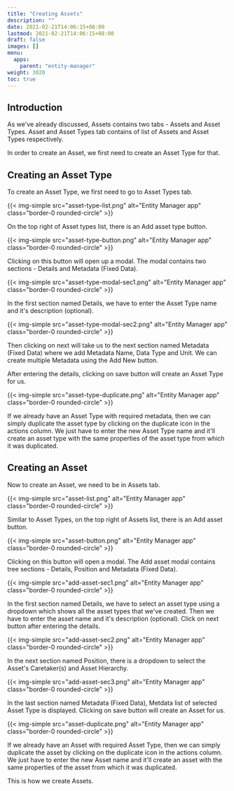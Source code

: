 ```yaml
---
title: "Creating Assets"
description: ""
date: 2021-02-21T14:06:15+08:00
lastmod: 2021-02-21T14:06:15+08:00
draft: false
images: []
menu:
  apps:
    parent: "entity-manager"
weight: 3020
toc: true
---
```


## Introduction

As we've already discussed, Assets contains two tabs - Assets and Asset Types. Asset and Asset Types tab contains of list of Assets and Asset Types respectively.

In order to create an Asset, we first need to create an Asset Type for that.

## Creating an Asset Type

To create an Asset Type, we first need to go to Asset Types tab.

{{< img-simple src="asset-type-list.png" alt="Entity Manager app" class="border-0 rounded-circle" >}}

On the top right of Asset types list, there is an Add asset type button.

{{< img-simple src="asset-type-button.png" alt="Entity Manager app" class="border-0 rounded-circle" >}}

Clicking on this button will open up a modal. The modal contains two sections - Details and Metadata (Fixed Data).

{{< img-simple src="asset-type-modal-sec1.png" alt="Entity Manager app" class="border-0 rounded-circle" >}}

In the first section named Details, we have to enter the Asset Type name and it's description (optional).

{{< img-simple src="asset-type-modal-sec2.png" alt="Entity Manager app" class="border-0 rounded-circle" >}}

Then clicking on next will take us to the next section named Metadata (Fixed Data) where we add Metadata Name, Data Type and Unit. We can create multiple Metadata using the Add New button.

After entering the details, clicking on save button will create an Asset Type for us.

{{< img-simple src="asset-type-duplicate.png" alt="Entity Manager app" class="border-0 rounded-circle" >}}

If we already have an Asset Type with required metadata, then we can simply duplicate the asset type by clicking on the duplicate icon in the actions column. We just have to enter the new Asset Type name and it'll create an asset type with the same properties of the asset type from which it was duplicated.

## Creating an Asset

Now to create an Asset, we need to be in Assets tab.

{{< img-simple src="asset-list.png" alt="Entity Manager app" class="border-0 rounded-circle" >}}

Similar to Asset Types, on the top right of Assets list, there is an Add asset button.

{{< img-simple src="asset-button.png" alt="Entity Manager app" class="border-0 rounded-circle" >}}

Clicking on this button will open a modal. The Add asset modal contains tree sections - Details, Position and Metadata (Fixed Data).

{{< img-simple src="add-asset-sec1.png" alt="Entity Manager app" class="border-0 rounded-circle" >}}

In the first section named Details, we have to select an asset type using a dropdown which shows all the asset types that we've created. Then we have to enter the asset name and it's description (optional). Click on next button after entering the details.

{{< img-simple src="add-asset-sec2.png" alt="Entity Manager app" class="border-0 rounded-circle" >}}

In the next section named Position, there is a dropdown to select the Asset's Caretaker(s) and Asset Hierarchy.

{{< img-simple src="add-asset-sec3.png" alt="Entity Manager app" class="border-0 rounded-circle" >}}

In the last section named Metadata (Fixed Data), Metdata list of selected Asset Type is displayed. Clicking on save button will create an Asset for us.

{{< img-simple src="asset-duplicate.png" alt="Entity Manager app" class="border-0 rounded-circle" >}}

If we already have an Asset with required Asset Type, then we can simply duplicate the asset by clicking on the duplicate icon in the actions column. We just have to enter the new Asset name and it'll create an asset with the same properties of the asset from which it was duplicated.

This is how we create Assets.
